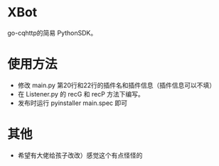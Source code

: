 # XBot
go-cqhttp的简易 PythonSDK。

# 使用方法
+ 修改 main.py 第20行和22行的插件名和插件信息（插件信息可以不填）
+ 在 Listener.py 的 recG 和 recP 方法下编写。
+ 发布时运行 pyinstaller main.spec 即可

# 其他
+ 希望有大佬给孩子改改）感觉这个有点怪怪的

